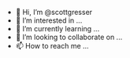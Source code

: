 - 👋 Hi, I’m @scottgresser
- 👀 I’m interested in ...
- 🌱 I’m currently learning ...
- 💞️ I’m looking to collaborate on ...
- 📫 How to reach me ...

<!---
scottgresser/scottgresser is a ✨ special ✨ repository because its `README.md` (this file) appears on your GitHub profile.
You can click the Preview link to take a look at your changes.
--->
